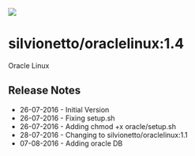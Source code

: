 [![](https://images.microbadger.com/badges/image/silvionetto/oraclelinux.svg)](https://microbadger.com/images/silvionetto/oraclelinux "Get your own image badge on microbadger.com")

# silvionetto/oraclelinux:1.4
Oracle Linux

## Release Notes
- 26-07-2016 - Initial Version
- 26-07-2016 - Fixing setup.sh 
- 26-07-2016 - Adding chmod +x oracle/setup.sh 
- 28-07-2016 - Changing to silvionetto/oraclelinux:1.1
- 07-08-2016 - Adding oracle DB
